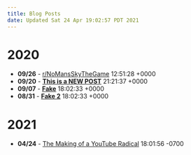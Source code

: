 ```yaml
---
title: Blog Posts
date: Updated Sat 24 Apr 19:02:57 PDT 2021
---
```



# 2020

* **09/26** - [r/NoMansSkyTheGame](file:///home/gavarch/git/website/local/posts/2020/09/26.html) <time>12:51:28 +0000</time>
* **09/20** - [__This is a NEW POST__](file:///home/gavarch/git/website/local/posts/2020/09/20.html) <time>21:21:37 +0000</time>
* **09/07** - [__Fake__](file:///home/gavarch/git/website/local/posts/2020/09/07.html) <time>18:02:33 +0000</time>
* **08/31** - [__Fake 2__](file:///home/gavarch/git/website/local/posts/2020/08/31.html) <time>18:02:33 +0000</time>

# 2021

* **04/24** - [The Making of a YouTube Radical](file:///home/gavarch/git/website/local/posts/2021/04/24.html) <time>18:01:56 -0700</time>

